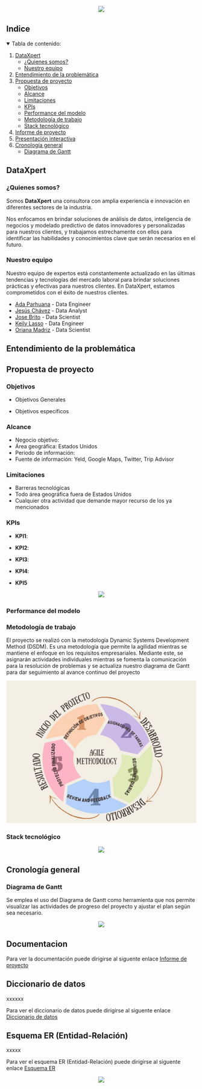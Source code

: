 
<p align="center">
  <img src="https://github.com">
</p>

<!-- TABLA DE CONTENIDO -->
## Indice
<details open="open">
  <summary>Tabla de contenido: </summary>
  <ol>
    <li>
      <a href="#DataXpert">DataXpert</a>
      <ul>
        <li><a href="#Quienes-somos">¿Quienes somos?</a></li>
        <li><a href="#Nuestro-equipo">Nuestro equipo</a></li>
      </ul>
    </li>
    <li>
      <a href="#Entendimiento-de-la-problemática">Entendimiento de la problemática</a>
    </li>
    <li>
      <a href="#Propuesta-de-proyecto">Propuesta de proyecto</a>
      <ul>
        <li><a href="#Objetivos">Objetivos</a></li>
        <li><a href="#Alcance">Alcance</a></li>
        <li><a href="#Limitaciones">Limitaciones</a></li>
        <li><a href="#kpis">KPIs</a></li>
        <li><a href="#performance-del-modelo">Performance del modelo</a></li>
        <li><a href="#Metodología-de-trabajo">Metodología de trabajo</a></li>
        <li><a href="#Stack-tecnológico">Stack tecnológico</a></li>
      </ul>
    </li>
    <li>
      <a href="#Informe-de-proyecto">Informe de proyecto</a>
    </li>
    <li>
      <a href="#Presentacion-interactiva">Presentación interactiva</a>
    </li>
    <li>
      <a href="#Cronología-general">Cronología general</a>
      <ul>
        <li><a href="#Diagrama-de-Gantt">Diagrama de Gantt</a></li>
      </ul>
    </li>
  </ol>
</details>


## DataXpert
### ¿Quienes somos?

Somos **DataXpert** una consultora con amplia experiencia e innovación en diferentes sectores de la industria.

Nos enfocamos en brindar soluciones de análisis de datos, inteligencia de negocios y modelado predictivo de datos innovadores y personalizadas para nuestros clientes, y trabajamos estrechamente con ellos para identificar las habilidades y conocimientos clave que serán necesarios en el futuro. 

### Nuestro equipo
Nuestro equipo de expertos está constantemente actualizado en las últimas tendencias y tecnologías del mercado laboral para brindar soluciones prácticas y efectivas para nuestros clientes. En DataXpert, estamos comprometidos con el éxito de nuestros clientes. 

+ [Ada Parhuana](https://github.com/Adapa22) -  Data Engineer
+ [Jesús Chávez](https://github.com/JChz6) - Data Analyst
+ [Jose Brito](https://github.com/abritoj) - Data Scientist
+ [Keily Lasso](https://github.com/valen-l) - Data Engineer
+ [Oriana Madriz](https://github.com/OrianaMadriz) - Data Scientist


## Entendimiento de la problemática



## Propuesta de proyecto



### Objetivos

+ Objetivos Generales

  

+ Objetivos específicos



### Alcance

+ Negocio objetivo: 
+ Área geográfica: Estados Unidos
+ Periodo de información: 
+ Fuente de información: Yeld, Google Maps, Twitter, Trip Advisor

### Limitaciones
+ Barreras tecnológicas 
+ Todo área geográfica fuera de Estados Unidos
+ Cualquier otra actividad que demande mayor recurso de los ya mencionados

### KPIs

+ **KPI1**:

+ **KPI2**:

+ **KPI3**: 

+ **KPI4**:

+ **KPI5**


<p align="center">
  <img src="https://xxxx">
</p>


### Performance del modelo


### Metodología de trabajo

El proyecto se realizó con la metodología Dynamic Systems Development Method (DSDM). Es una metodología que permite la agilidad mientras se mantiene el enfoque en los requisitos empresariales. Mediante este, se asignarán actividades individuales mientras se fomenta la comunicación para la resolución de problemas y se actualiza nuestro diagrama de Gantt para dar seguimiento al avance continuo del proyecto

<p align="center">
  <img src="https://github.com/Adapa22/PF-YelpGoogleMaps/blob/main/metodologia.jpg">
</p>

### Stack tecnológico

<p align="center">
  <img src="https://xxxx">
</p>

## Cronología general
### Diagrama de Gantt
Se emplea el uso del Diagrama de Gantt como herramienta que nos permite visualizar las actividades de progreso del proyecto y ajustar el plan según sea necesario.

<p align="center">
  <img src="https://xxxx">
</p>

## Documentacion

Para ver la documentación puede dirigirse al siguente enlace [Informe de proyecto](https://xxxx) 

## Diccionario de datos 
xxxxxx

Para ver el diccionario de datos  puede dirigirse al siguente enlace [Diccionario de datos](https://github.comxxxx) 

## Esquema ER (Entidad-Relación) 
xxxxx

Para ver el esquema ER (Entidad-Relación)  puede dirigirse al siguente enlace [Esquema ER](https://xxxxx) 

<p align="center">
  <img src="https://xxxx">
</p>  



